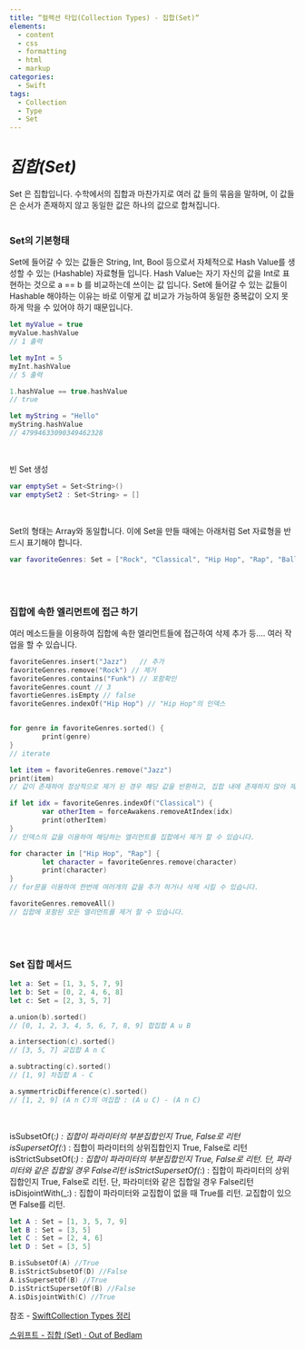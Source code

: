 ```yaml
---
title: “컬렉션 타입(Collection Types) - 집합(Set)“
elements:
  - content
  - css
  - formatting
  - html
  - markup
categories:
  - Swift
tags:
  - Collection
  - Type
  - Set
---
```




# *집합(Set)*

Set 은 집합입니다. 수학에서의 집합과 마찬가지로 여러 값 들의 묶음을 말하며, 이 값들은 순서가 존재하지 않고 동일한 값은 하나의 값으로 합쳐집니다.
<br><br>



### Set의 기본형태

Set에 들어갈 수 있는 값들은 String, Int, Bool 등으로서 자체적으로 Hash Value를 생성할 수 있는 (Hashable) 자료형들 입니다.
Hash Value는 자기 자신의 값을 Int로 표현하는 것으로 a == b 를 비교하는데 쓰이는 값 입니다. Set에 들어갈 수 있는 값들이 Hashable 해야하는 이유는 바로 이렇게 값 비교가 가능하여 동일한 중복값이 오지 못하게 막을 수 있어야 하기 때문입니다.

```swift
let myValue = true
myValue.hashValue
// 1 출력

let myInt = 5
myInt.hashValue
// 5 출력

1.hashValue == true.hashValue
// true

let myString = "Hello"
myString.hashValue
// 47994633090349462328
```

<br>



빈 Set 생성

```swift
var emptySet = Set<String>()
var emptySet2 : Set<String> = []
```

<br>



Set의 형태는 Array와 동일합니다. 
이에 Set을 만들 때에는 아래처럼 Set 자료형을 반드시 표기해야 합니다.

```swift
var favoriteGenres: Set = ["Rock", "Classical", "Hip Hop", "Rap", "Ballade"]
```

<br><br>



### 집합에 속한 엘리먼트에 접근 하기

여러 메소드들을 이용하여 집합에 속한 엘리먼트들에 접근하여 삭제 추가 등…. 여러 작업을 할 수 있습니다.

```swift
favoriteGenres.insert("Jazz")	// 추가
favoriteGenres.remove("Rock") // 제거
favoriteGenres.contains("Funk") // 포함확인
favoriteGenres.count // 3
favortieGenres.isEmpty // false
favoriteGenres.indexOf("Hip Hop") // "Hip Hop"의 인덱스


for genre in favoriteGenres.sorted() {
		print(genre)
}
// iterate

let item = favoriteGenres.remove("Jazz")
print(item)
// 값이 존재하여 정상적으로 제거 된 경우 해당 값을 반환하고, 집합 내에 존재하지 않아 제거할 수 없는 경우에는 nil 값을 반환합니다.

if let idx = favoriteGenres.indexOf("Classical") {
		var otherItem = forceAwakens.removeAtIndex(idx)
		print(otherItem)
}
// 인덱스의 값을 이용하여 해당하는 엘리먼트를 집합에서 제거 할 수 있습니다.

for character in ["Hip Hop", "Rap"] {
		let character = favoriteGenres.remove(character)
		print(character)
}
// for문을 이용하여 한번에 여러개의 값을 추가 하거나 삭제 시킬 수 있습니다.

favoriteGenres.removeAll()
// 집합에 포함된 모든 엘리먼트를 제거 할 수 있습니다.
```

<br><br>



### Set 집합 메서드

```swift
let a: Set = [1, 3, 5, 7, 9]
let b: Set = [0, 2, 4, 6, 8]
let c: Set = [2, 3, 5, 7]

a.union(b).sorted()
// [0, 1, 2, 3, 4, 5, 6, 7, 8, 9] 합집합 A u B

a.intersection(c).sorted()
// [3, 5, 7] 교집합 A n C 

a.subtracting(c).sorted()
// [1, 9] 차집합 A - C

a.symmertricDifference(c).sorted()
// [1, 2, 9] (A n C)의 여집합 : (A u C) - (A n C)
```

<br>



isSubsetOf(_:) : 집합이 파라미터의 부분집합인지 True, False로 리턴
isSupersetOf(_:) : 집합이 파라미터의 상위집합인지 True, False로 리턴
isStrictSubsetOf(_:) : 집합이 파라미터의 부분집합인지 True, False로 리턴. 단, 파라미터와 같은 집합일 경우 False리턴
isStrictSupersetOf(_:) : 집합이 파라미터의 상위집합인지 True, False로 리턴. 단, 파라미터와 같은 집합일 경우 False리턴
isDisjointWith(_:) : 집합이 파라미터와 교집합이 없을 때 True를 리턴. 교집합이 있으면 False를 리턴.

```swift
let A : Set = [1, 3, 5, 7, 9]
let B : Set = [3, 5]
let C : Set = [2, 4, 6]
let D : Set = [3, 5]

B.isSubsetOf(A) //True
B.isStrictSubsetOf(D) //False
A.isSupersetOf(B) //True
D.isStrictSupersetOf(B) //False
A.isDisjointWith(C) //True
```





참조 - [SwiftCollection Types 정리](http://minsone.github.io/mac/ios/swift-collection-types-summary)

[아이폰 개발	Swift 3 컬렉션 자료형 (Array, Dictionary, Set) : 네이버 블로그]: https://m.blog.naver.com/PostView.nhn?blogId=jdub7138&logNo=220924351499&proxyReferer=https%3A%2F%2Fwww.google.com%2F

[스위프트 - 집합 (Set) · Out of Bedlam](https://outofbedlam.github.io/swift/2016/03/26/Set/)